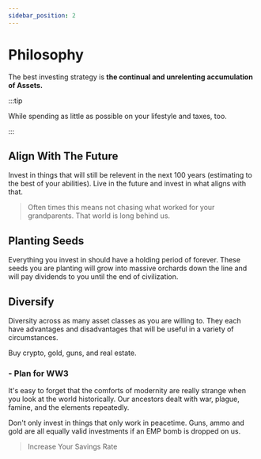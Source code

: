 ```yaml
---
sidebar_position: 2
---
```


# Philosophy

The best investing strategy is **the continual and unrelenting accumulation of Assets.**

:::tip 

While spending as little as possible on your lifestyle and taxes, too.

:::

## Align With The Future

Invest in things that will still be relevent in the next 100 years (estimating to the best of your abilities). Live in the future and invest in what aligns with that.

>Often times this means not chasing what worked for your grandparents. That world is long behind us.

## Planting Seeds

Everything you invest in should have a holding period of forever. These seeds you are planting will grow into massive orchards down the line and will pay dividends to you until the end of civilization.

## Diversify

Diversity across as many asset classes as you are willing to. They each have advantages and disadvantages that will be useful in a variety of circumstances.

Buy crypto, gold, guns, and real estate.

### - Plan for WW3

It's easy to forget that the comforts of modernity are really strange when you look at the world historically. Our ancestors dealt with war, plague, famine, and the elements repeatedly.

Don't only invest in things that only work in peacetime. Guns, ammo and gold are all equally valid investments if an EMP bomb is dropped on us.

>Increase Your Savings Rate